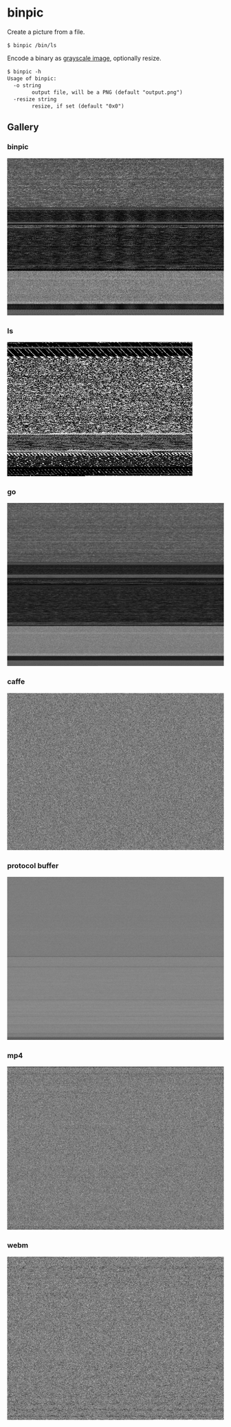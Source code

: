 # binpic

Create a picture from a file.

```
$ binpic /bin/ls
```

Encode a binary as [grayscale image](https://golang.org/pkg/image/#Gray), optionally resize.

```
$ binpic -h
Usage of binpic:
  -o string
        output file, will be a PNG (default "output.png")
  -resize string
        resize, if set (default "0x0")
```

## Gallery

### binpic

![](output.png)

### ls

![](gallery/ls.png)

### go

![](gallery/go.png)

### caffe

![](gallery/lenet.png)

### protocol buffer

![](gallery/pb.png)

### mp4

![](gallery/mp4.png)

### webm

![](gallery/webm.png)

